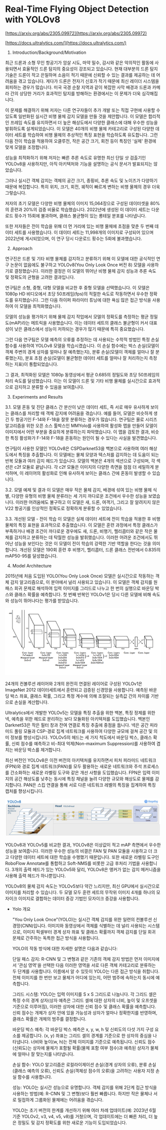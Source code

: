 # Real-Time Flying Object Detection with YOLOv8

[https://arxiv.org/abs/2305.09972](https://arxiv.org/abs/2305.09972)

[https://docs.ultralytics.com/](https://docs.ultralytics.com/)

1. Introduction/Background/Motivation

최근 드론과 소형 무인 항공기가 암살 시도, 마약 밀수, 감시와 같은 악의적인 활동에 사용되면서 효율적인 드론 탐지의 중요성이 강조되고 있습니다. 현재 대부분의 드론 탐지 기술은 드론이 작고 은밀하며 소음이 적기 때문에 신뢰할 수 있는 결과를 제공하는 데 어려움을 겪고 있습니다. 게다가 드론은 전자기 신호가 작기 때문에 최신 레이더 시스템을 회피하는 경우가 많습니다. 미국 국경 순찰 지역과 같이 복잡한 사막 배경과 드론과 카메라 간의 상당한 거리가 효과적인 탐지를 방해하는 환경에서는 이 문제가 더욱 심각해집니다.

이 문제를 해결하기 위해 저자는 다른 연구자들이 추가 개발 또는 직접 구현에 사용할 수 있도록 일반화된 실시간 비행 물체 감지 모델을 만들 것을 제안합니다. 이 모델은 합리적인 프레임 속도를 유지하면서 더 높은 해상도에서 다양한 클래스에 대해 우수한 성능을 발휘하도록 설계되었습니다. 이 모델은 40개의 비행 물체 카테고리로 구성된 다양한 데이터 세트를 학습하여 비행 물체의 추상적인 특징 표현을 학습하도록 유도합니다. 그런 다음 전이 학습을 적용하여 오클루전, 작은 공간 크기, 회전 등이 특징인 '실제' 환경에 맞게 모델을 조정합니다.

성능을 최적화하기 위해 저자는 빠른 추론 속도로 유명한 최신 단일 샷 검출기인 YOLOv8을 사용하지만, 아직 아키텍처와 기능을 설명하는 공식 문서가 발표되지는 않았습니다.

그러나 실시간 객체 감지는 객체의 공간 크기, 종횡비, 추론 속도 및 노이즈가 다양하기 때문에 복잡합니다. 특히 위치, 크기, 회전, 궤적이 빠르게 변하는 비행 물체의 경우 더욱 그렇습니다.

저자의 초기 모델은 다양한 비행 물체의 이미지 15,064장으로 구성된 데이터셋을 80%의 훈련과 20%의 검증 비율로 학습했습니다. 2022년에 생성된 이 데이터 세트는 다운로드 횟수가 15회에 불과하며, 클래스 불균형이 있는 롱테일 분포를 나타냅니다.

또한 저자들은 전이 학습을 위해 더 먼 거리에 있는 비행 물체에 초점을 맞춘 두 번째 데이터 세트를 사용했습니다. 이 데이터 세트는 11,998개의 이미지로 구성되어 있으며 2022년에 게시되었으며, 이 연구 당시 다운로드 횟수는 5회에 불과했습니다.

2. Approach

연구진은 드론 및 기타 비행 물체를 감지하고 분류하기 위해 이 모델에 대한 공식적인 연구 논문이 없음에도 불구하고 YOLOv8(You Only Look Once 버전 8) 모델을 사용하기로 결정했습니다. 이러한 결정은 이 모델의 뛰어난 비행 물체 감지 성능과 추론 속도 및 정확도의 균형을 고려한 결과입니다.

연구팀은 소형, 중형, 대형 모델을 비교한 후 중형 모델을 선택했습니다. 이 모델은 1080p HD 비디오에서 초당 50프레임(fps)의 적절한 속도로 작동하면서 우수한 정확도를 유지했습니다. 그런 다음 하이퍼 파라미터 튜닝에 대한 욕심 많은 접근 방식을 사용하여 이 모델을 최적화했습니다.

모델의 성능을 평가하기 위해 물체 감지 작업에서 모델의 정확도를 측정하는 평균 정밀도(mAP)라는 메트릭을 사용했습니다. 이는 데이터 세트의 클래스 불균형이 커서 대표성이 낮은 클래스에서 성능이 저하되는 경우가 많기 때문에 특히 중요했습니다.

그런 다음 연구팀은 모델 예측의 오류를 추정하는 데 사용되는 수학적 방법인 특정 손실 함수를 사용하여 YOLOv8 모델을 학습시켰습니다. 이 손실 함수에는 박스 손실(모델이 객체 주변의 경계 상자를 얼마나 잘 예측했는지), 분류 손실(모델이 객체를 얼마나 잘 분류했는지), 분포 초점 손실(모델이 불균형한 데이터 세트를 얼마나 잘 처리하는지 측정하는 지표)이 통합되었습니다.

그 결과, 최적화된 모델은 1080p 동영상에서 평균 0.685의 정밀도와 초당 50프레임의 처리 속도를 달성했습니다. 이는 이 모델이 드론 및 기타 비행 물체를 실시간으로 효과적으로 감지하고 분류할 수 있음을 보여줍니다.

3. Experiments and Results

3.1. 모델 혼동 및 진단
클래스 간 분산이 낮은 데이터 세트, 즉 서로 매우 유사하게 보이는 클래스를 처리할 때 객체 감지에 어려움을 겪습니다. 예를 들어, 모델은 비슷하게 생긴 두 항공기인 F-14와 F-18을 잘못 분류하는 경우가 많습니다. 연구팀은 욜로 시리즈 알고리즘을 위한 오픈 소스 툴박스인 MMYolo를 사용하여 활성화 맵을 만들어 모델이 이미지에서 어떤 부분을 중요하게 분류하는지 파악했습니다. 이 맵을 검토한 결과, 비슷한 특징 활성화가 F-14와 F-18을 혼동하는 원인이 될 수 있다는 사실을 발견했습니다.

연구팀이 사용한 모델인 YOLOv8은 CSPDarknet53을 백본으로 사용하여 여러 해상도에서 특징을 추출합니다. 이 모델에는 물체 모양과 텍스처를 감지하는 데 도움이 되는 반복 모듈과 여러 감지 헤드가 있습니다. 모델의 백본은 4개의 섹션으로 구성되며, 각 섹션은 c2f 모듈로 끝납니다. 각 c2f 모듈은 이미지의 다양한 측면을 점점 더 세밀하게 분석하며, 이 레이어의 활성화로 인해 유사하게 보이는 클래스 간에 혼동이 발생할 수 있습니다.

3.2. 모델 예제 및 결과
이 모델은 매우 작은 물체 감지, 배경에 섞여 있는 비행 물체 식별, 다양한 유형의 비행 물체 분류라는 세 가지 까다로운 조건에서 우수한 성능을 보였습니다. 이러한 어려움에도 불구하고 이 모델은 새, 드론, 여객기, 그리고 잘 알려지지 않은 V22 항공기를 인상적인 정확도로 정확하게 분류할 수 있었습니다.

3.3. 개선된 모델 - 전이 학습
이 모델은 실제 데이터 세트에 전이 학습을 적용한 후 비행 물체의 특징 표현을 효과적으로 추출했습니다. 이 모델은 훈련 과정에서 특정 클래스가 부족하거나 배경 조건이 까다로운 경우에도 새, 드론, 비행기, 헬리콥터와 같은 작은 물체를 감지하고 분류하는 데 탁월한 성능을 발휘했습니다. 이러한 어려운 조건에서도 뛰어난 성능을 보인다는 것은 이 모델이 전이 학습의 강력한 기반 역할을 한다는 것을 의미합니다. 개선된 모델은 190회 훈련 후 비행기, 헬리콥터, 드론 클래스 전반에서 0.835의 mAP50-95를 달성했습니다.

4. Model Architecture

2015년에 처음 도입된 YOLO(You Only Look Once) 모델은 실시간으로 작동하는 객체 감지 알고리즘으로, 이 분야에서 널리 사용되고 있습니다. 이 모델은 객체 감지를 원패스 회귀 문제로 해석하여 입력 이미지를 그리드로 나누고 한 번의 실행으로 바운딩 박스와 클래스 확률을 예측합니다. 첫 번째 반복인 YOLOv1은 당시 다른 모델에 비해 속도와 성능이 뛰어나다는 평가를 받았습니다.

![Untitled](Real-Time%20Flying%20Object%20Detection%20with%20YOLOv8%20582a4a4a1d664df383c63af50707289a/Untitled.png)

24개의 컨볼루션 레이어와 2개의 완전히 연결된 레이어로 구성된 YOLOv1은 ImageNet 2012 데이터세트에서 훈련되고 검증된 신경망을 사용합니다. 예측된 바운딩 박스 좌표, 클래스 확률, 그리고 특정 계수에 의해 조절되는 실측값 간의 차이를 기반으로 손실을 계산합니다.

Ultralytics에서 개발한 YOLOv5는 모델을 특징 추출을 위한 백본, 특징 정제를 위한 넥, 예측을 위한 헤드로 분리하는 보다 모듈화된 아키텍처를 도입했습니다. 백본인 Darknet53은 작은 필터 창과 잔여 연결로 특징 추출에 중점을 둡니다. 넥은 공간 피라미드 풀링 모듈과 CSP-경로 집계 네트워크를 사용하여 다양한 규모에 걸쳐 공간 및 의미 정보를 향상시킵니다. YOLOv5의 헤드는 세 가지 척도에서 바운딩 박스, 클래스 확률, 신뢰 점수를 예측하고 비-최대 억제(Non-maximum Suppression)를 사용하여 겹치는 바운딩 박스를 제거합니다.

최신 버전인 YOLOv8은 이전 버전의 아키텍처를 유지하면서 피처 피라미드 네트워크(FPN)와 경로 집계 네트워크(PAN)를 모두 활용하는 새로운 네트워크와 주석 프로세스를 간소화하는 새로운 라벨링 도구와 같은 개선 사항을 도입했습니다. FPN은 입력 이미지의 공간 해상도를 낮추는 동시에 특징 채널을 늘려 다양한 규모와 해상도로 물체를 감지합니다. PAN은 스킵 연결을 통해 서로 다른 네트워크 레벨의 특징을 집계하여 특징 캡처를 향상시킵니다.

![Untitled](Real-Time%20Flying%20Object%20Detection%20with%20YOLOv8%20582a4a4a1d664df383c63af50707289a/Untitled%201.png)

YOLOv8과 YOLOv5를 비교한 결과, YOLOv8은 이상값이 적고 mAP 측면에서 우수한 성능을 보여줍니다. 이러한 우수한 성능의 비결은 FAN 및 PAN 모듈을 사용하고 더 크고 다양한 데이터 세트에 대한 학습을 수행했기 때문입니다. 또한 새로운 라벨링 도구인 RoboFlow Annotate를 통합하고 Soft-NMS를 비롯한 고급 후처리 기법을 사용합니다. 3개의 출력 헤드가 있는 YOLOv5와 달리, YOLOv8은 앵커가 없는 감지 메커니즘을 사용해 출력 헤드가 하나뿐입니다.

YOLOv8의 물체 감지 속도는 YOLOv5보다 약간 느리지만, 최신 GPU에서 실시간으로 이미지를 처리할 수 있습니다. 두 모델 모두 훈련 세트의 무작위 이미지 4개를 하나의 모자이크 이미지로 결합하는 데이터 증강 기법인 모자이크 증강을 사용합니다.

- Yolo 개요
    
    "You Only Look Once"(YOLO)는 실시간 객체 감지를 위한 일련의 컨볼루션 신경망(CNN)입니다. 이미지와 동영상에서 객체를 식별하는 데 널리 사용되는 시스템으로, 이미지 픽셀부터 경계 상자 좌표 및 클래스 확률까지 객체 감지를 단일 회귀 문제로 간주하는 독특한 접근 방식을 사용합니다.
    
    YOLO의 작동 방식에 대한 자세한 설명은 다음과 같습니다:
    
    단일 패스 감지: R-CNN 및 그 변형과 같은 기존의 객체 감지 방법은 먼저 이미지에서 '관심 영역'을 선택한 다음 이러한 영역을 서로 다른 객체 카테고리로 분류하는 두 단계를 사용합니다. 이름에서 알 수 있듯이 YOLO는 다른 접근 방식을 취합니다. 전체 이미지를 한 번만 보고 물체가 어디에 있는지, 어떤 범주에 속하는지 동시에 예측합니다.
    
    그리드 시스템: YOLO는 입력 이미지를 S x S 그리드로 나눕니다. 각 그리드 셀은 특정 수의 경계 상자(상자 예측은 그리드 셀에 대한 상자의 너비, 높이 및 오프셋을 기준으로 이루어짐), 이러한 상자에 대한 신뢰 점수 및 클래스 확률을 예측합니다. 신뢰 점수는 개체가 상자 안에 있을 가능성과 상자가 얼마나 정확한지를 반영하며, 클래스 확률은 개체의 범주를 결정합니다.
    
    바운딩 박스 예측: 각 바운딩 박스 예측은 x, y, w, h 및 신뢰도의 다섯 가지 구성 요소를 제공합니다. (x, y) 좌표는 그리드 셀의 경계를 기준으로 한 상자의 중심을 나타냅니다. 너비와 높이(w, h)는 전체 이미지를 기준으로 예측됩니다. 신뢰도 점수(신뢰도)는 상자에 물체가 포함될 확률(물체 포함 여부 점수)과 예측된 상자가 물체에 얼마나 잘 맞는지를 나타냅니다.
    
    손실 함수: YOLO 알고리즘은 로컬라이제이션 손실(경계 상자의 오류), 분류 손실(클래스 예측의 오류), 신뢰도 손실(객체성 점수의 오류)을 고려하는 사용자 지정 손실 함수를 사용합니다.
    
    성능: YOLO는 실시간 성능으로 유명합니다. 객체 감지를 위해 2단계 접근 방식을 사용하는 방법(예: R-CNN 및 그 변형)보다 훨씬 빠릅니다. 하지만 작은 물체나 서로 밀접하게 그룹화된 물체에는 어려움을 겪습니다.
    
    YOLO는 초기 버전의 한계를 개선하기 위해 여러 차례 업데이트(예: 2023년 6월 기준 YOLOv2, v3, v4, v5, v8)를 거쳤으며, 각 업데이트에는 더 빠른 처리, 더 높은 정밀도 및 감지 정확도를 위한 새로운 기능이 도입되었습니다.